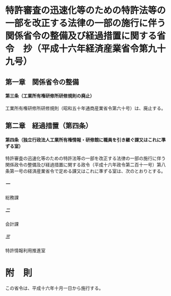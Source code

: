 # 特許審査の迅速化等のための特許法等の一部を改正する法律の一部の施行に伴う関係省令の整備及び経過措置に関する省令　抄（平成十六年経済産業省令第九十九号）
## 第一章　関係省令の整備
#### 第三条（工業所有権研修所研修規則の廃止）
工業所有権研修所研修規則（昭和五十年通商産業省令第六十号）は、廃止する。
## 第二章　経過措置（第四条）
#### 第四条（独立行政法人工業所有権情報・研修館に職員を引き継ぐ課又はこれに準ずる室）
特許審査の迅速化等のための特許法等の一部を改正する法律の一部の施行に伴う関係政令の整備及び経過措置に関する政令（平成十六年政令第二百十一号）第八条第一号の経済産業省令で定める課又はこれに準ずる室は、次のとおりとする。
##### 一
総務課
##### 二
会計課
##### 三
特許情報利用推進室
# 附　則
この省令は、平成十六年十月一日から施行する。
